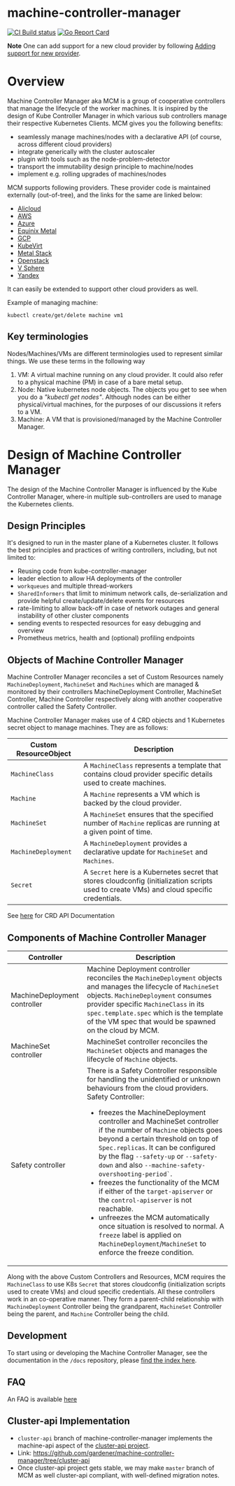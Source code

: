 # machine-controller-manager

[![CI Build status](https://concourse.ci.gardener.cloud/api/v1/teams/gardener/pipelines/machine-controller-manager-master/jobs/master-head-update-job/badge)](https://concourse.ci.gardener.cloud/teams/gardener/pipelines/machine-controller-manager-master/jobs/master-head-update-job)
[![Go Report Card](https://goreportcard.com/badge/github.com/gardener/machine-controller-manager)](https://goreportcard.com/report/github.com/gardener/machine-controller-manager)

**Note**
One can add support for a new cloud provider by following [Adding support for new provider](https://github.com/gardener/machine-controller-manager/blob/master/docs/development/cp_support_new.md). 

# Overview

Machine Controller Manager aka MCM is a group of cooperative controllers that manage the lifecycle of the worker machines. It is inspired by the design of Kube Controller Manager in which various sub controllers manage their respective Kubernetes Clients. MCM gives you the following benefits:

- seamlessly manage machines/nodes with a declarative API (of course, across different cloud providers)
- integrate generically with the cluster autoscaler
- plugin with tools such as the node-problem-detector
- transport the immutability design principle to machine/nodes
- implement e.g. rolling upgrades of machines/nodes

MCM supports following providers. These provider code is maintained externally (out-of-tree), and the links for the same are linked below: 
* [Alicloud](https://github.com/gardener/machine-controller-manager-provider-alicloud)
* [AWS](https://github.com/gardener/machine-controller-manager-provider-aws)
* [Azure](https://github.com/gardener/machine-controller-manager-provider-azure)
* [Equinix Metal](https://github.com/gardener/machine-controller-manager-provider-equinix-metal)
* [GCP](https://github.com/gardener/machine-controller-manager-provider-gcp)
* [KubeVirt](https://github.com/gardener/machine-controller-manager-provider-kubevirt)
* [Metal Stack](https://github.com/metal-stack/machine-controller-manager-provider-metal)
* [Openstack](https://github.com/gardener/machine-controller-manager-provider-openstack)
* [V Sphere](https://github.com/gardener/machine-controller-manager-provider-vsphere)
* [Yandex](https://github.com/gardener/machine-controller-manager-provider-yandex)

It can easily be extended to support other cloud providers as well.

Example of managing machine:
```
kubectl create/get/delete machine vm1
```

## Key terminologies

Nodes/Machines/VMs are different terminologies used to represent similar things. We use these terms in the following way

1. VM: A virtual machine running on any cloud provider. It could also refer to a physical machine (PM) in case of a bare metal setup.
1. Node: Native kubernetes node objects. The objects you get to see when you do a *"kubectl get nodes"*. Although nodes can be either physical/virtual machines, for the purposes of our discussions it refers to a VM.
1. Machine: A VM that is provisioned/managed by the Machine Controller Manager.

# Design of Machine Controller Manager

The design of the Machine Controller Manager is influenced by the Kube Controller Manager, where-in multiple sub-controllers are used to manage the Kubernetes clients.

## Design Principles

It's designed to run in the master plane of a Kubernetes cluster. It follows the best principles and practices of writing controllers, including, but not limited to:

- Reusing code from kube-controller-manager
- leader election to allow HA deployments of the controller
- `workqueues` and multiple thread-workers
- `SharedInformers` that limit to minimum network calls, de-serialization and provide helpful create/update/delete events for resources
- rate-limiting to allow back-off in case of network outages and general instability of other cluster components
- sending events to respected resources for easy debugging and overview
- Prometheus metrics, health and (optional) profiling endpoints

## Objects of Machine Controller Manager

Machine Controller Manager reconciles a set of Custom Resources namely `MachineDeployment`, `MachineSet` and `Machines` which are managed & monitored by their controllers MachineDeployment Controller, MachineSet Controller, Machine Controller respectively along with another cooperative controller called the Safety Controller.

Machine Controller Manager makes use of 4 CRD objects and 1 Kubernetes secret object to manage machines. They are as follows:

| Custom ResourceObject | Description |
| --- | --- |
| `MachineClass`| A `MachineClass` represents a template that contains cloud provider specific details used to create machines.|
| `Machine`| A `Machine` represents a VM which is backed by the cloud provider.|
| `MachineSet` | A `MachineSet` ensures that the specified number of `Machine` replicas are running at a given point of time.|
| `MachineDeployment`| A `MachineDeployment` provides a declarative update for `MachineSet` and `Machines`.|
| `Secret`| A `Secret` here is a Kubernetes secret that stores cloudconfig (initialization scripts used to create VMs) and cloud specific credentials.|

See [here](docs/documents/apis.md) for CRD API Documentation


## Components of Machine Controller Manager

<table>
    <thead>
        <tr>
            <th>Controller</th>
            <th>Description</th>
        </tr>
    </thead>
    <tbody>
        <tr>
            <td>MachineDeployment controller</td>
            <td>Machine Deployment controller reconciles the <code>MachineDeployment</code> objects and manages the lifecycle of <code>MachineSet</code> objects. <code>MachineDeployment</code> consumes provider specific <code>MachineClass</code> in its <code>spec.template.spec</code> which is the template of the VM spec that would be spawned on the cloud by MCM.</td>
        </tr>
        <tr>
            <td>MachineSet controller</td>
            <td>MachineSet controller reconciles the <code>MachineSet</code> objects and manages the lifecycle of <code>Machine</code> objects.</td>
        </tr>
        <tr>
            <td>Safety controller</td>
            <td>There is a Safety Controller responsible for handling the unidentified or unknown behaviours from the cloud providers. Safety Controller:
                <ul>
                    <li>
                        freezes the MachineDeployment controller and MachineSet controller if the number of <code>Machine</code> objects goes beyond a certain threshold on top of <code>Spec.replicas</code>. It can be configured by the flag <code>--safety-up</code> or <code>--safety-down</code> and also <code>--machine-safety-overshooting-period`</code>.
                    </li>
                    <li>
                        freezes the functionality of the MCM if either of the <code>target-apiserver</code> or the <code>control-apiserver</code> is not reachable.
                    </li>
                    <li>
                        unfreezes the MCM automatically once situation is resolved to normal. A <code>freeze</code> label is applied on <code>MachineDeployment</code>/<code>MachineSet</code> to enforce the freeze condition.
                    </li>
                </ul>
            </td>
        </tr>
    </tbody>
</table>

Along with the above Custom Controllers and Resources, MCM requires the `MachineClass` to use K8s `Secret` that stores cloudconfig (initialization scripts used to create VMs) and cloud specific credentials. All these controllers work in an co-operative manner. They form a parent-child relationship with `MachineDeployment` Controller being the grandparent, `MachineSet` Controller being the parent, and `Machine` Controller being the child.


## Development

To start using or developing the Machine Controller Manager, see the documentation in the `/docs` repository, please [find the index here](docs/README.md).

## FAQ
An FAQ is available [here](docs/FAQ.md)

## Cluster-api Implementation
- `cluster-api` branch of machine-controller-manager implements the machine-api aspect of the [cluster-api project](https://github.com/kubernetes-sigs/cluster-api).
- Link: https://github.com/gardener/machine-controller-manager/tree/cluster-api
- Once cluster-api project gets stable, we may make `master` branch of MCM as well cluster-api compliant, with well-defined migration notes.
